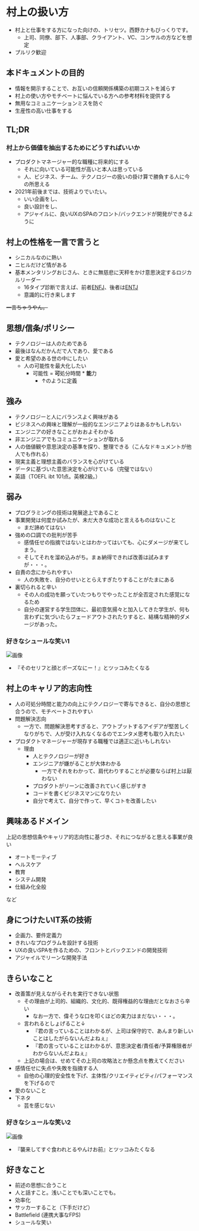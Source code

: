 # 村上の扱い方

- 村上と仕事をする方になった向けの、トリセツ。西野カナもびっくりです。
    - 上司、同僚、部下、人事部、クライアント、VC、コンサルの方などを想定
- プルリク歓迎



## 本ドキュメントの目的

- 情報を開示することで、お互いの信頼関係構築の初期コストを減らす
- 村上の使い方やモチベートに悩んでいる方への参考材料を提供する
- 無用なコミュニケーションミスを防ぐ
- 生産性の高い仕事をする

## TL;DR
### 村上から価値を抽出するためにどうすればいいか

- プロダクトマネージャー的な職種に将来的にする
    - それに向いている可能性が高いと本人は思っている
    - 人、ビジネス、チーム、テクノロジーの扱いの掛け算で勝負する人に今の所思える
- 2021年前後までは、技術よりでいたい。
    - いい企画をし、
    - 良い設計をし、
    - アジャイルに、良いUXのSPAのフロント/バックエンドが開発ができるように


## 村上の性格を一言で言うと

- シニカルなのに熱い
- ニヒルだけど情がある
- 基本メンタリングおじさん、ときに無慈悲に天秤をかけ意思決定するロジカルリーダー
    - 16タイプ診断で言えば、前者[ENFJ](https://www.google.com/search?q=enfj)、後者は[ENTJ](https://www.google.com/search?q=enfj)
    - 意識的に行き来します

~~一言ちゃうやん。~~

## 思想/信条/ポリシー

- テクノロジーは人のためである
- 最後はなんだかんだで人であり、愛である
- 愛と希望のある世の中にしたい
    - 人の可能性を最大化したい
        - 可能性 = **可**処分時間 * **能**力
            - ↑のように定義

## 強み
- テクノロジーと人にバランスよく興味がある
- ビジネスへの興味と理解が一般的なエンジニアよりはあるかもしれない
- エンジニアの好きなことがおおよそわかる
- 非エンジニアでもコミュニケーションが取れる
- 人の価値観や意思決定の基準を探り、整理できる（こんなドキュメントが他人でも作れる）
- 現実主義と理想主義のバランスを心がけている
- データに基づいた意思決定を心がけている（完璧ではない）
- 英語（TOEFL ibt 101点。英検2級。）

## 弱み
- プログラミングの技術は発展途上であること
- 事業開発は何度か試みたが、未だ大きな成功と言えるものはないこと
    - まだ諦めてはない
- 強めの口調での批判が苦手
    - 感情任せの指摘ではないとはわかってはいても、心にダメージが来てしまう。
    - そしてそれを溜め込みがち。まぁ納得できれば改善は試みますが・・・。
- 自責の念にかられやすい
    - 人の失敗を、自分のせいととらえすぎたりすることがたまにある
- 裏切られると辛い
    - その人の成功を願っていたつもりでやったことが全否定された感覚になるため
    - 自分の運営する学生団体に、最初意気揚々と加入してきた学生が、何も言わずに気づいたらフェードアウトされたりすると、結構な精神的ダメージがあった。


### 好きなシュールな笑い1

![画像](http://www.tfd.metro.tokyo.jp/inf/h30/10/data/aki_01.jpg)

- 『そのセリフと顔とポーズなにー！』とツッコみたくなる


## 村上のキャリア的志向性
- 人の可処分時間と能力の向上にテクノロジーで寄与できると、自分の思想と合うので、モチベートされやすい
- 問題解決志向
    - 一方で、問題解決思考すぎると、アウトプットするアイデアが堅苦しくなりがちで、人が受け入れなくなるのでエンタメ思考も取り入れたい
- プロダクトマネージャーが現存する職種では適正に近いもしれない
    - 理由
        - 人とテクノロジーが好き
        - エンジニアが嫌がることが大体わかる
            - 一方でそれをわかって、肩代わりすることが必要ならば村上は厭わない
        - プロダクトがリーンに改善されていく感じがすき
        - コードを書くビジネスマンになりたい
        - 自分で考えて、自分で作って、早くコトを改善したい
        
## 興味あるドメイン
上記の思想信条やキャリア的志向性に基づき、それにつながると思える事業が良い

- オートモーティブ
- ヘルスケア
- 教育
- システム開発
- 仕組み化全般

など

## 身につけたいIT系の技術
- 企画力、要件定義力
- きれいなプログラムを設計する技術
- UXの良いSPAを作るための、フロントとバックエンドの開発技術
- アジャイルでリーンな開発手法
 
## きらいなこと
- 改善策が見えながらそれを実行できない状態
    - その理由が上司的、組織的、文化的、既得権益的な理由だとなおさら辛い
        - なお一方で、偉そうな口を叩くほどの実力はまだない・・・。
    - 言われるとしょげること↓
        - 『君の言っていることはわかるが、上司は保守的で、あんまり新しいことはしたがらないんだよねぇ』
        - 『君の言っていることはわかるが、意思決定者/責任者/予算権限者がわからないんだよねぇ』
    - 上記の場合は、せめてその上司の攻略法とか懸念点を教えてください
- 感情任せに失点や失敗を指摘する人
    - 自他の心理的安全性を下げ、主体性/クリエイティビティ/パフォーマンスを下げるので    
- 愛のないこと
- 下ネタ
    - 芸を感じない
    
### 好きなシュールな笑い2

![画像](https://i.imgur.com/2Xjbtfl.jpg)

- 『襲来してすぐ食われとるやんけお前』とツッコみたくなる

## 好きなこと
- 前述の思想に合うこと
- 人と話すこと。浅いことでも深いことでも。
- 効率化
- サッカーすること（下手だけど）
- Battlefield (連携大事なFPS)
- シュールな笑い
